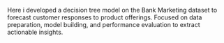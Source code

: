 Here i developed a decision tree model on the Bank Marketing dataset to forecast customer responses to product offerings. Focused on data preparation, model building, and performance evaluation to extract actionable insights.
